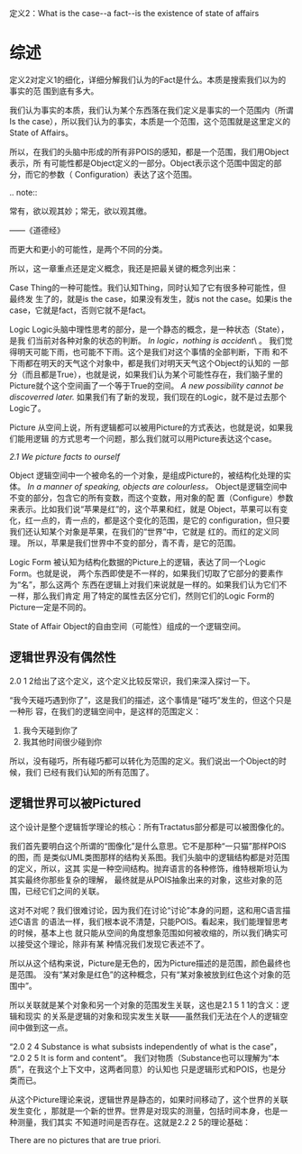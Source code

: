         
定义2：What is the case--a fact--is the existence of state of affairs

综述
=====
定义2对定义1的细化，详细分解我们认为的Fact是什么。本质是搜索我们以为的事实的范
围到底有多大。

我们认为事实的本质，我们认为某个东西落在我们定义是事实的一个范围内（所谓Is the
case），所以我们认为的事实，本质是一个范围，这个范围就是这里定义的State of
Affairs。

所以，在我们的头脑中形成的所有非POIS的感知，都是一个范围，我们用Object表示，所
有可能性都是Object定义的一部分。Object表示这个范围中固定的部分，而它的参数（
Configuration）表达了这个范围。

.. note::

  常有，欲以观其妙；常无，欲以观其缴。

  ——《道德经》

而更大和更小的可能性，是两个不同的分类。

所以，这一章重点还是定义概念，我还是把最关键的概念列出来：

Case
  Thing的一种可能性。我们认知Thing，同时认知了它有很多种可能性，但最终发
  生了的，就是is the case，如果没有发生，就is not the case。如果is the
  case，它就是fact，否则它就不是fact。

Logic
  Logic头脑中理性思考的部分，是一个静态的概念，是一种状态（State），是我
  们当前对各种对象的状态的判断。
  *In logic，nothing is accident*\ 。
  我们觉得明天可能下雨，也可能不下雨。这个是我们对这个事情的全部判断，下雨
  和不下雨都在明天的天气这个对象中，都是我们对明天天气这个Object的认知的
  一部分（而且都是True），也就是说，如果我们认为某个可能性存在，我们脑子里的
  Picture就个这个空间画了一个等于True的空间。
  *A new possibility cannot be discoverred later.*
  如果我们有了新的发现，我们现在的Logic，就不是过去那个Logic了。

Picture
  从空间上说，所有逻辑都可以被用Picture的方式表达，也就是说，如果我们能用逻辑
  的方式思考一个问题，那么我们就可以用Picture表达这个case。

  *2.1 We picture facts to ourself*

Object
  逻辑空间中一个被命名的一个对象，是组成Picture的，被结构化处理的实体。
  *In a manner of speaking, objects are colourless。*
  Object是逻辑空间中不变的部分，包含它的所有变数，而这个变数，用对象的配
  置（Configure）参数来表示。比如我们说“苹果是红”的，这个苹果和红，就是
  Object，苹果可以有变化，红一点的，青一点的，都是这个变化的范围，是它的
  configuration，但只要我们还认知某个对象是苹果，在我们的“世界”中，它就是
  红的。而红的定义同理。
  所以，苹果是我们世界中不变的部分，青不青，是它的范围。

Logic Form
  被认知为结构化数据的Picture上的逻辑，表达了同一个Logic Form。也就是说，
  两个东西即使是不一样的，如果我们切取了它部分的要素作为“名”，那么这两个
  东西在逻辑上对我们来说就是一样的。如果我们认为它们不一样，那么我们肯定
  用了特定的属性去区分它们，然则它们的Logic Form的Picture一定是不同的。

State of Affair
  Object的自由空间（可能性）组成的一个逻辑空间。

## 逻辑世界没有偶然性

2.0 1 2给出了这个定义，这个定义比较反常识，我们来深入探讨一下。

“我今天碰巧遇到你了”，这是我们的描述，这个事情是“碰巧”发生的，但这个只是一种形
容，在我们的逻辑空间中，是这样的范围定义：

1. 我今天碰到你了
2. 我其他时间很少碰到你

所以，没有碰巧，所有碰巧都可以转化为范围的定义。我们说出一个Object的时候，我们
已经有我们认知的所有范围了。
  
## 逻辑世界可以被Pictured

这个设计是整个逻辑哲学理论的核心：所有Tractatus部分都是可以被图像化的。

我们首先要明白这个所谓的“图像化”是什么意思。它不是那种“一只猫”那样POIS的图，而
是类似UML类图那样的结构关系图。我们头脑中的逻辑结构都是对范围的定义，所以，这其
实是一种空间结构。抛弃语言的各种修饰，维特根斯坦认为其实最终你那些复杂的理解，
最终就是从POIS抽象出来的对象，这些对象的范围，已经它们之间的关联。

这对不对呢？我们很难讨论，因为我们在讨论“讨论”本身的问题，这和用C语言描述C语言
的语法一样，我们根本说不清楚，只能POIS。看起来，我们能理智思考的时候，基本上也
就只能从空间的角度想象范围如何被收缩的，所以我们确实可以接受这个理论，除非有某
种情况我们发现它表述不了。

所以从这个结构来说，Picture是无色的，因为Picture描述的是范围，颜色最终也是范围。
没有“某对象是红色”的这种概念，只有“某对象被放到红色这个对象的范围中”。

所以关联就是某个对象和另一个对象的范围发生关联，这也是2.1 5 1 1的含义：逻辑和现实
的关系是逻辑的对象和现实发生关联——虽然我们无法在个人的逻辑空间中做到这一点。

“2.0 2 4 Substance is what subsists independently of what is the case”，
“2.0 2 5 It is form and content”。
我们对物质（Substance也可以理解为“本质”，在我这个上下文中，这两者同意）的认知也
只是逻辑形式和POIS，也是分类而已。

从这个Picture理论来说，逻辑世界是静态的，如果时间移动了，这个世界的关联发生变化
，那就是一个新的世界。世界是对现实的测量，包括时间本身，也是一种测量，我们其实
不知道时间是否存在。这就是2.2 2 5的理论基础：

  There are no pictures that are true priori.
